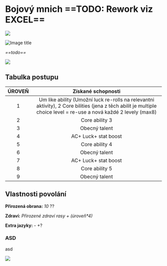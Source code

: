 # Bojový mnich ==TODO: Rework viz EXCEL==

<img src="/assets/sep_line.png"/>

![Image title](/assets/OW/classes/Bojovnik.webp)

*==todo==*

<img src="/assets/sep_line.png"/>

## Tabulka postupu

| ÚROVEŇ |                      Získané schopnosti                      |
| :----: | :----------------------------------------------------------: |
|   1    | Um like ability (Umožní luck re-rolls na relevantni aktivity), 2 Core bilities (jena z těch abilit je multiple choice level = re-use a nová každé 2 levely (max8) |
|   2    |                        Core ability 3                        |
|   3    |                        Obecný talent                         |
|   4    |                     AC+ Luck+ stat boost                     |
|   5    |                        Core ability 4                        |
|   6    |                        Obecný talent                         |
|   7    |                     AC+ Luck+ stat boost                     |
|   8    |                        Core ability 5                        |
|   9    |                        Obecný talent                         |

## Vlastnosti povolání

**Přirozená obrana:** *10* ??

**Zdraví:** *Přirozené zdraví rasy + (úroveň\*4)*

**Extra jazyky:** - +?

### ASD

asd

<img src="/assets/sep_line.png"/>
